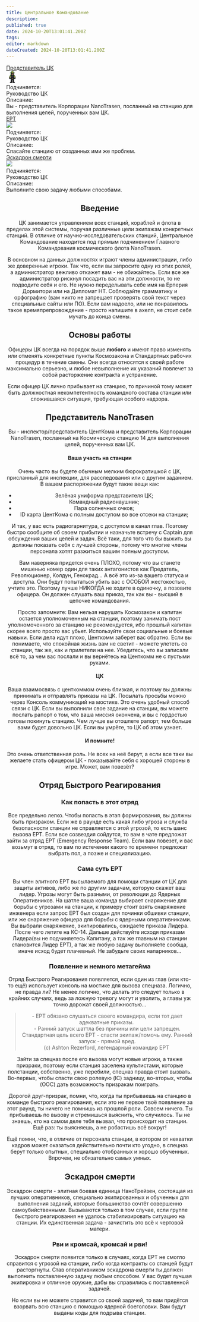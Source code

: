 ```yaml
---
title: Центральное Командование
description: 
published: true
date: 2024-10-20T13:01:41.200Z
tags: 
editor: markdown
dateCreated: 2024-10-20T13:01:41.200Z
---
```


<div class="rolescontainer">

<div class="role">
<div class="rolename"><a href="/roles/representativeofcc" class="custom-link">Представитель ЦК</a></div>
<div class="roleimg"><img src="/roles/rcc.png"></div>
<div class="roleheadlabel">Подчиняется:</div>
<div class="rolehead">Руководство ЦК</div>
<div class="roledesclabel">Описание:</div>  
<div class="roledesc">Вы - представитель Корпорации NanoTrasen, посланный на станцию для выполнения целей, порученных вам ЦК.</div>  
</div>
  
<div class="role">
<div class="rolename"><a href="/roles/emergencyresponseteam" class="custom-link">ЕРТ</a></div>
<div class="roleimg"><img src="/roles/centralcommand/obr-leader.png"></div>
<div class="roleheadlabel">Подчиняется:</div>
<div class="rolehead">Руководство ЦК</div>
<div class="roledesclabel">Описание:</div>  
<div class="roledesc">Спасайте станцию от созданных ими же проблем.</div>  
</div>

<div class="role">
<div class="rolename"><a href="/roles/deathsquad" class="custom-link">Эскадрон смерти</a></div>
<div class="roleimg"><img src="/roles/centralcommand/deadsquad.png"></div>
<div class="roleheadlabel">Подчиняется:</div>
<div class="rolehead">Руководство ЦК</div>
<div class="roledesclabel">Описание:</div>  
<div class="roledesc">Выполните свою задачу любыми способами.</div>  
</div>

</div>

<center>
<div class="textcontainer">

## **Введение**

ЦК занимается управлением всех станций, кораблей и флота в пределах этой системы, поручая различные цели экипажам конкретных станций. В отличие от научно-исследовательских станций, Центральное Командование находится под прямым подчинением Главного Командования космического флота NanoTrasen.

В основном на данных должностях играют члены администрации, либо же доверенные игроки. Так что, если вы запросите одну из этих ролей, а администратор вежливо откажет вам - не обижайтесь. Если все же администратор рискнул посадить вас на эти должности, то не подводите себя и его. Не нужно переделывать себе имя на Ерперия Дормитори или на Дипломат НТ. Соблюдайте грамматику и орфографию (вам никто не запрещает проверять свой текст через специальные сайты или ПО). Если вам надоело, или не понравилось такое времяпрепровождение - просто напишите в ахелп, не стоит себя мучать до конца смены.

## **Основы работы**

Офицеры ЦК всегда на порядок выше **любого** и имеют право изменять или отменять конкретные пункты Космозакона и Стандартных рабочих процедур в течение смены. Они всегда относятся к своей работе максимально серьезно, и любое невыполнение их указаний повлечет за собой расторжение контракта и устранение.

Если офицер ЦК лично прибывает на станцию, то причиной тому может быть должностная некомпетентность командного состава станции или сложившаяся ситуация, требующая особого надзора.

## Представитель NanoTrasen

Вы - инспектор/представитель ЦентКома и представитель Корпорации NanoTrasen, посланный на Космическую станцию 14 для выполнения целей, порученных вам ЦК.

#### Ваша участь на станции

Очень часто вы будете обычным мелким бюрократишкой с ЦК, присланный для инспекции, для расследования или с другим заданием. В вашем распоряжении будут такие вещи как:

-   Зелёная униформа представителя ЦК;
-   Командный радионаушник;
-   Пара солнечных очков;
-   ID карта ЦентКома с полным доступом во все отсеки на станции;

И так, у вас есть радиогарнитура, с доступом в канал глав. Поэтому быстро сообщите об своем прибытии и назначьте встречу с Captain для обсуждения ваших целей и задач. Всё таки, для того что бы выжить вы должны показать себя с лучшей стороны, потому что многие члены персонала хотят разжиться вашим полным доступом.

Вам наверняка придется очень ПЛОХО, потому что вы станете мишенью номер один для таких антагонистов как Предатель, Революционер, Колдун, Генокрад... А всё это из-за вашего статуса и доступа. Они будут попытаться убить вас с ОСОБОЙ жестокостью, учтите это. Поэтому лучше НИКОГДА не ходите в одиночку, а позовите офицера. Он должен слушать ваш приказ, так как вы - высший в цепочке командования.

Просто запомните: Вам нельзя нарушать Космозакон и капитан остается уполномоченным на станции, поэтому занимать пост уполномоченного за станцию не рекомендуется, ибо прошлый капитан скорее всего просто вас убьет. Используйте свои социальные и боевые навыки. Если дела идут плохо, Центкомм заберет вас обратно. Если вы понимаете, что спокойная жизнь вам не светит - можете улететь со станции, так же, как и прилетели на нее. Убедитесь, что вы записали всё то, за чем вас послали и вы вернётесь на Центкомм не с пустыми руками.

#### ЦК

Ваша взаимосвязь с центкоммом очень близкая, и поэтому вы должны принимать и отправлять приказы на ЦК. Посылать просьбы можно через Консоль коммуникаций на мостике. Это очень удобный способ связи с ЦК. Если вы выполнили свое задание на станции, вы можете послать рапорт о том, что ваша миссия окончена, и вы с гордостью готовы покинуть станцию. Чем лучше вы отошлете рапорт, тем больше вами будет довольно ЦК. Если вы умрёте, то ЦК об этом узнает.

#### И помните!

Это очень ответственная роль. Не всех на неё берут, а если все таки вы желаете стать офицером ЦК - показывайте себя с хорошей стороны в игре. Может, вам повезёт?

## Отряд Быстрого Реагирования

### Как попасть в этот отряд

Все предельно легко. Чтобы попасть в этап формирования, вы должны быть призраком. Если же в раунде есть какая либо угроза и служба безопасности станции не справляется с этой угрозой, то есть шанс вызова ЕРТ. Если все созвездия сойдутся, то вам в чате предложат зайти за отряд ЕРТ (Emergency Response Team). Если вам повезет, и вас возьмут в отряд, то вам по истечении какого то времени предложат выбрать пол, а позже и специализацию.

### Сама суть ЕРТ

Вы член элитного ЕРТ высылаемого для помощи станции от ЦК для защиты активов, либо же по другим задачам, которую скажет ваш лидер. Угрозы могут быть разными, от революции до Ядерных Оперативников. На шатле ваша команда выбирает снаряжение для борьбы с угрозами на станции, к примеру стоит взять снаряжение инженера если запрос ЕРТ был создан для починки обшивки станции, или же снаряжение офицера для борьбы с ядерными оперативниками. Вы выбрали снаряжение, экипировались, ожидаете приказа Лидера. После чего летите на КС-14. Дальше действуйте исходя приказам Лидера(вы не подчиняетесь Капитану, а так же главным на станции становится Лидер ЕРТ), а так же любую задачу выполняете сообща, иначе исход будет плачевный. Не забудьте своих напарников...

### Появление и немного метагейма

Отряд Быстрого Реагирования появляется, если один из глав (или кто-то ещё) использует консоль на мостике для вызова спецназа. Логично, не правда ли? Не менее логично, что делать это следует только в крайних случаях, ведь за ложную тревогу могут и уволить, а главы уж точно дорожат своей должностью...

> \- ЕРТ обязано слушаться своего командира, если тот дает адекватные приказы.   
> \- Ранний запуск шаттла без причины или цели запрещен. Стандартная цель всего ЕРТ - спасти экипаж/помочь ему. Ранний запуск - прямой вред.  
> (с) Ashton Rezerford, легендарный командир ЕРТ   


Зайти за спецназ после его вызова могут новые игроки, а также призраки, поэтому если станция заселена культистами, которые полстанции, собственно, уже перебили, спецназ правда стоит вызвать. Во-первых, чтобы спасти свою ролевую (IC) задницу, во-вторых, чтобы (OOC) дать возможность призракам поиграть.

Дорогой друг-призрак, помни, что, когда ты прибываешь на станцию в команде быстрого реагирования, если это не первое твоё появление за этот раунд, ты ничего не помнишь из прошлой роли. Совсем ничего. Ты прибываешь по вызову и стремишься выяснить, что случилось. Ты не знаешь, кто на самом деле тебя вызвал, что происходит на станции. Ещё раз: ты выясняешь, а не робастишь всё вокруг!

Ещё помни, что, в отличие от персонала станции, в котором от нехватки кадров может оказаться действительно почти кто угодно, в спецназ берут только опытных, специально отобранных и хорошо обученных. Впрочем, не обязательно самых умных.

## Эскадрон смерти

Эскадрон смерти - элитная боевая единица НаноТрейзен, состоящая из лучших оперативников, специально экипированных и обученных для выполнения заданий, которые большинство сочтёт совершенно самоубийственными. Вызываются только в том случае, если группе быстрого реагирования не удалось стабилизировать ситуацию на станции. Их единственная задача - зачистить это всё к чертовой матери.

### Рви и кромсай, кромсай и рви!

Эскадрон смерти появится только в случаях, когда ЕРТ не смогло справится с угрозой на станции, либо когда контракты со станцей будут расторгнуты. Став оперативником эскадрона смерти ты должен выполнить поставленную задачу любым способом. У вас будет лучшая экипировка и отличное оружие, дабы вы справились с поставленной задачей.

Но если вы не можете справится со своей задачей, то вам придётся взорвать всю станцию с помощью ядерной боеголовки. Вам будут выданы коды для подрыва станции.
  
</div>
</center>